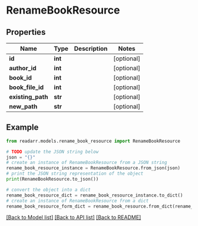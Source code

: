 # RenameBookResource


## Properties

Name | Type | Description | Notes
------------ | ------------- | ------------- | -------------
**id** | **int** |  | [optional] 
**author_id** | **int** |  | [optional] 
**book_id** | **int** |  | [optional] 
**book_file_id** | **int** |  | [optional] 
**existing_path** | **str** |  | [optional] 
**new_path** | **str** |  | [optional] 

## Example

```python
from readarr.models.rename_book_resource import RenameBookResource

# TODO update the JSON string below
json = "{}"
# create an instance of RenameBookResource from a JSON string
rename_book_resource_instance = RenameBookResource.from_json(json)
# print the JSON string representation of the object
print(RenameBookResource.to_json())

# convert the object into a dict
rename_book_resource_dict = rename_book_resource_instance.to_dict()
# create an instance of RenameBookResource from a dict
rename_book_resource_form_dict = rename_book_resource.from_dict(rename_book_resource_dict)
```
[[Back to Model list]](../README.md#documentation-for-models) [[Back to API list]](../README.md#documentation-for-api-endpoints) [[Back to README]](../README.md)


